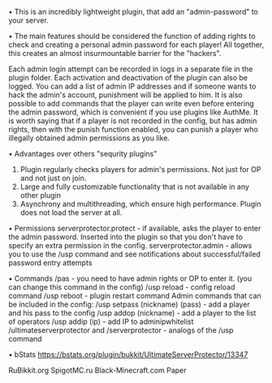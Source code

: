 • This is an  incredibly lightweight plugin, that add an "admin-password" to your server.

• The main features should be considered the function of adding rights to check and creating a personal admin password for each player! All together, this creates an almost insurmountable barrier for the "hackers".

Each admin login attempt can be recorded in logs in a separate file in the plugin folder. Each activation and deactivation of the plugin can also be logged. 
You can add a list of admin IP addresses and if someone wants to hack the admin's account, punishment will be applied to him. 
It is also possible to add commands that the player can write even before entering the admin password, which is convenient if you use plugins like AuthMe. 
It is worth saying that if a player is not recorded in the config, but has admin rights, then with the punish function enabled, you can punish a player who illegally obtained admin permissions as you like.

• Advantages over others "sequrity plugins"
1) Plugin regularly checks players for admin's permissions. Not just for OP and not just on join.
2) Large and fully customizable functionality that is not available in any other plugin
3) Asynchrony and multithreading, which ensure high performance. Plugin does not load the server at all.

• Permissions
serverprotector.protect - if available, asks the player to enter the admin password. Inserted into the plugin so that you don't have to specify an extra permission in the config. 
serverprotector.admin - allows you to use the /usp command and see notifications about successful/failed password entry attempts

• Commands
/pas <password> - you need to have admin rights or OP to enter it. (you can change this command in the config) 
/usp reload - config reload command 
/usp reboot - plugin restart command 
Admin commands that can be included in the config: 
/usp setpass (nickname) (pass) - add a player and his pass to the config 
/usp addop (nickname) - add a player to the list of operators 
/usp addip (ip) - add IP to adminipwhitelist 
/ultimateserverprotector and /serverprotector - analogs of the /usp command
  
• bStats
https://bstats.org/plugin/bukkit/UltimateServerProtector/13347

RuBikkit.org
SpigotMC.ru
Black-Minecraft.com
Paper
